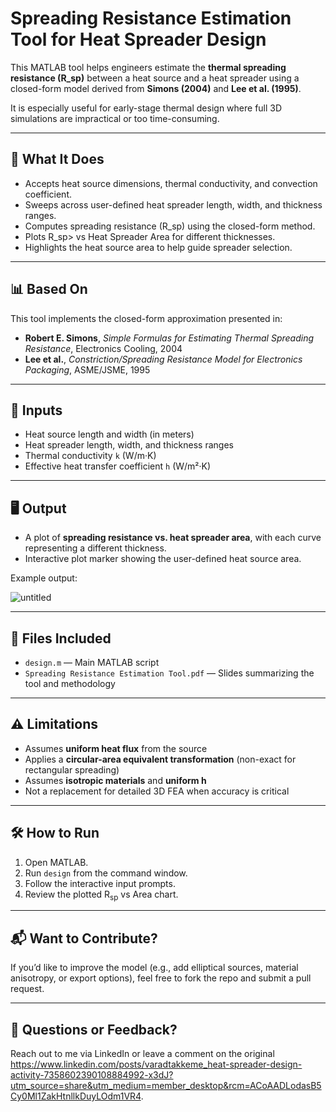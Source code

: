 # Spreading Resistance Estimation Tool for Heat Spreader Design

This MATLAB tool helps engineers estimate the **thermal spreading resistance (R_sp)** between a heat source and a heat spreader using a closed-form model derived from **Simons (2004)** and **Lee et al. (1995)**.

It is especially useful for early-stage thermal design where full 3D simulations are impractical or too time-consuming.

---

## 📐 What It Does

- Accepts heat source dimensions, thermal conductivity, and convection coefficient.
- Sweeps across user-defined heat spreader length, width, and thickness ranges.
- Computes spreading resistance (R_sp) using the closed-form method.
- Plots R_sp> vs Heat Spreader Area for different thicknesses.
- Highlights the heat source area to help guide spreader selection.

---

## 📊 Based On

This tool implements the closed-form approximation presented in:

- **Robert E. Simons**, *Simple Formulas for Estimating Thermal Spreading Resistance*, Electronics Cooling, 2004  
- **Lee et al.**, *Constriction/Spreading Resistance Model for Electronics Packaging*, ASME/JSME, 1995

---

## 🧾 Inputs

- Heat source length and width (in meters)
- Heat spreader length, width, and thickness ranges
- Thermal conductivity `k` (W/m·K)
- Effective heat transfer coefficient `h` (W/m²·K)

---

## 🖥️ Output

- A plot of **spreading resistance vs. heat spreader area**, with each curve representing a different thickness.
- Interactive plot marker showing the user-defined heat source area.

Example output:

![untitled](https://github.com/user-attachments/assets/9189adab-9d8e-4bc2-a65d-413d89ff7aa3)


---

## 📂 Files Included

- `design.m` — Main MATLAB script
- `Spreading Resistance Estimation Tool.pdf` — Slides summarizing the tool and methodology

---

## ⚠️ Limitations

- Assumes **uniform heat flux** from the source
- Applies a **circular-area equivalent transformation** (non-exact for rectangular spreading)
- Assumes **isotropic materials** and **uniform h**
- Not a replacement for detailed 3D FEA when accuracy is critical

---

## 🛠️ How to Run

1. Open MATLAB.
2. Run `design` from the command window.
3. Follow the interactive input prompts.
4. Review the plotted R<sub>sp</sub> vs Area chart.

---

## 📬 Want to Contribute?

If you’d like to improve the model (e.g., add elliptical sources, material anisotropy, or export options), feel free to fork the repo and submit a pull request.

---

## 📩 Questions or Feedback?

Reach out to me via LinkedIn or leave a comment on the original https://www.linkedin.com/posts/varadtakkeme_heat-spreader-design-activity-7358602390108884992-x3dJ?utm_source=share&utm_medium=member_desktop&rcm=ACoAADLodasB5Cy0Ml1ZakHtnllkDuyLOdm1VR4.

